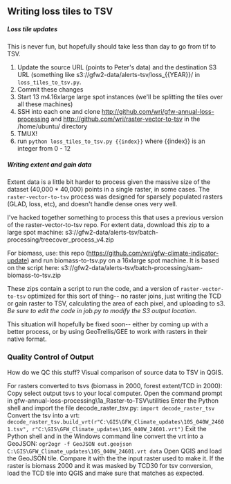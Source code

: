 ## Writing loss tiles to TSV

##### Loss tile updates
This is never fun, but hopefully should take less than day to go from tif to TSV.

1. Update the source URL (points to Peter's data) and the destination S3 URL (something like s3://gfw2-data/alerts-tsv/loss_{{YEAR}}/ in `loss_tiles_to_tsv.py`.
2. Commit these changes
3. Start 13 m4.16xlarge large spot instances (we'll be splitting the tiles over all these machines)
4. SSH into each one and clone http://github.com/wri/gfw-annual-loss-processing and http://github.com/wri/raster-vector-to-tsv in the /home/ubuntu/ directory
5. TMUX!
6. run `python loss_tiles_to_tsv.py {{index}}` where {{index}} is an integer from 0 - 12


##### Writing extent and gain data
Extent data is a little bit harder to process given the massive size of the dataset (40,000 * 40,000) points in a single raster, in some cases. The `raster-vector-to-tsv` process was designed for sparsely populated rasters (GLAD, loss, etc), and doesn't handle dense ones very well.

I've hacked together something to process this that uses a previous version of the raster-vector-to-tsv repo.
For extent data, download this zip to a large spot machine:
s3://gfw2-data/alerts-tsv/batch-processing/treecover_process_v4.zip

For biomass, use:
this repo (https://github.com/wri/gfw-climate-indicator-update) and run biomass-to-tsv.py on a 16xlarge spot machine.
It is based on the script here: s3://gfw2-data/alerts-tsv/batch-processing/sam-biomass-to-tsv.zip

These zips contain a script to run the code, and a version of `raster-vector-to-tsv` optimized for this sort of thing-- no raster joins, just writing the TCD or gain raster to TSV, calculating the area of each pixel, and uploading to s3. *Be sure to edit the code in job.py to modify the S3 output location*.

This situation will hopefully be fixed soon-- either by coming up with a better process, or by using GeoTrellis/GEE to work with rasters in their native format.

### Quality Control of Output

How do we QC this stuff? Visual comparison of source data to TSV in QGIS.

For rasters converted to tsvs (biomass in 2000, forest extent/TCD in 2000):
Copy select output tsvs to your local computer.
Open the command prompt in gfw-annual-loss-processing\1a_Raster-to-TSV\utilities
Enter the Python shell and import the file decode_raster_tsv.py: `import decode_raster_tsv`
Convert the tsv into a vrt: `decode_raster_tsv.build_vrt(r"C:\GIS\GFW_Climate_updates\10S_040W_24601.tsv", r"C:\GIS\GFW_Climate_updates\10S_040W_24601.vrt")`
Exit the Python shell and in the Windows command line convert the vrt into a GeoJSON: `ogr2ogr -f GeoJSON out.geojson C:\GIS\GFW_Climate_updates\10S_040W_24601.vrt data`
Open QGIS and load the GeoJSON tile. Compare it with the the input raster used to make it. If the raster is biomass 2000 and it was masked by TCD30 for tsv conversion, load the TCD tile into QGIS and make sure that matches as expected.
